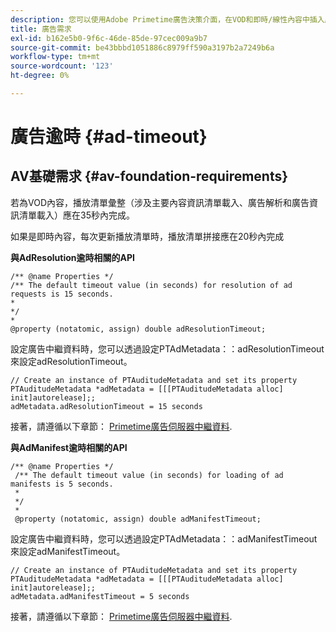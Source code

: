 ```yaml
---
description: 您可以使用Adobe Primetime廣告決策介面，在VOD和即時/線性內容中插入廣告。
title: 廣告需求
exl-id: b162e5b0-9f6c-46de-85de-97cec009a9b7
source-git-commit: be43bbbd1051886c8979ff590a3197b2a7249b6a
workflow-type: tm+mt
source-wordcount: '123'
ht-degree: 0%

---
```


# 廣告逾時 {#ad-timeout}

## AV基礎需求 {#av-foundation-requirements}

若為VOD內容，播放清單彙整（涉及主要內容資訊清單載入、廣告解析和廣告資訊清單載入）應在35秒內完成。

如果是即時內容，每次更新播放清單時，播放清單拼接應在20秒內完成

**與AdResolution逾時相關的API**

```
/** @name Properties */
/** The default timeout value (in seconds) for resolution of ad requests is 15 seconds.
*
*/
*
@property (notatomic, assign) double adResolutionTimeout;
```

設定廣告中繼資料時，您可以透過設定PTAdMetadata：：adResolutionTimeout來設定adResolutionTimeout。

```
// Create an instance of PTAuditudeMetadata and set its property
PTAuditudeMetadata *adMetadata = [[[PTAuditudeMetadata alloc] init]autorelease];;
adMetadata.adResolutionTimeout = 15 seconds
```

接著，請遵循以下章節： [Primetime廣告伺服器中繼資料](/help/programming/tvsdk-3x-ios-prog/ios-3x-advertising/ios-3x-primetime-ad-serving-metadata/ios-3x-primetime-ad-serving-metadata.md).

**與AdManifest逾時相關的API**

```
/** @name Properties */
 /** The default timeout value (in seconds) for loading of ad manifests is 5 seconds.
 *
 */
 *
 @property (notatomic, assign) double adManifestTimeout; 
```

設定廣告中繼資料時，您可以透過設定PTAdMetadata：：adManifestTimeout來設定adManifestTimeout。


```
// Create an instance of PTAuditudeMetadata and set its property
PTAuditudeMetadata *adMetadata = [[[PTAuditudeMetadata alloc] init]autorelease];;
adMetadata.adManifestTimeout = 5 seconds
```

接著，請遵循以下章節： [Primetime廣告伺服器中繼資料](/help/programming/tvsdk-3x-ios-prog/ios-3x-advertising/ios-3x-primetime-ad-serving-metadata/ios-3x-primetime-ad-serving-metadata.md).

